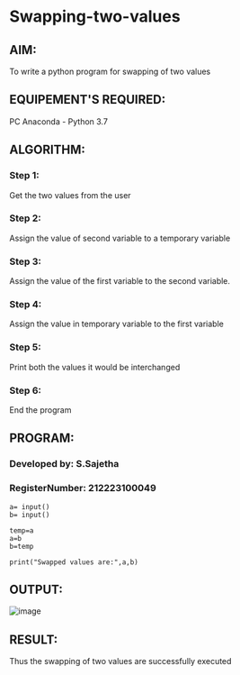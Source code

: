 # Swapping-two-values
## AIM:
To write a python program for swapping of two values
## EQUIPEMENT'S REQUIRED: 
PC
Anaconda - Python 3.7
## ALGORITHM: 
### Step 1:
Get the two values from the user
### Step 2: 
Assign the value of second variable to a temporary variable 
### Step 3: 
Assign the value of the first variable to the second variable.
### Step 4:  
Assign the value in temporary variable to the first variable
### Step 5: 
Print both the values it would be interchanged
### Step 6: 
End the program
## PROGRAM:
### Developed by: S.Sajetha
### RegisterNumber: 212223100049
```
a= input()
b= input()

temp=a
a=b
b=temp

print("Swapped values are:",a,b)
```
## OUTPUT:
![image](https://github.com/Sajetha13/Swapping-two-values/assets/138849316/cde079c8-7da8-432f-9870-6f82285cb909)



## RESULT:
Thus the swapping of two values are successfully executed




